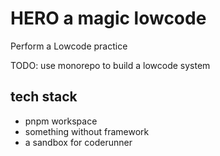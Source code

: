 # HERO a magic lowcode

Perform a Lowcode practice

TODO: use monorepo to build a lowcode system

## tech stack
- pnpm workspace
- something without framework
- a sandbox for coderunner
